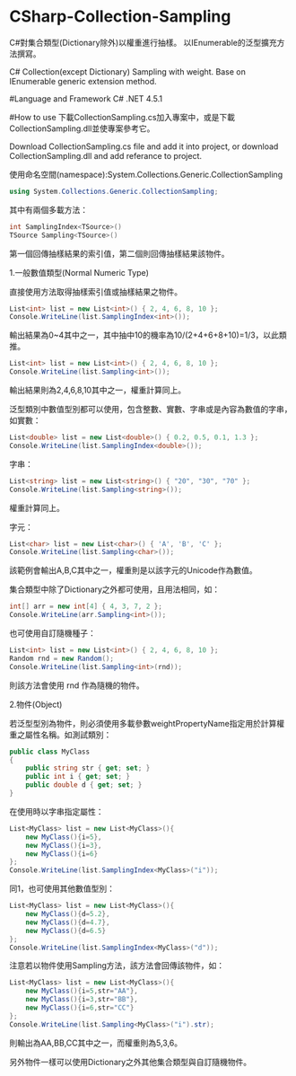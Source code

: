 # CSharp-Collection-Sampling
C#對集合類型(Dictionary除外)以權重進行抽樣。 以IEnumerable的泛型擴充方法撰寫。

C# Collection(except Dictionary) Sampling with weight. Base on IEnumerable generic extension method.

#Language and Framework
C# .NET 4.5.1

#How to use
下載CollectionSampling.cs加入專案中，或是下載CollectionSampling.dll並使專案參考它。

Download CollectionSampling.cs file and add it into project, or download CollectionSampling.dll and add referance to project.

使用命名空間(namespace):System.Collections.Generic.CollectionSampling
```C#
using System.Collections.Generic.CollectionSampling;
```

其中有兩個多載方法：
```C#
int SamplingIndex<TSource>()
TSource Sampling<TSource>()
```
第一個回傳抽樣結果的索引值，第二個則回傳抽樣結果該物件。

1.一般數值類型(Normal Numeric Type)

直接使用方法取得抽樣索引值或抽樣結果之物件。
```C#
List<int> list = new List<int>() { 2, 4, 6, 8, 10 };
Console.WriteLine(list.SamplingIndex<int>());
```
輸出結果為0~4其中之一，其中抽中10的機率為10/(2+4+6+8+10)=1/3，以此類推。
```C#
List<int> list = new List<int>() { 2, 4, 6, 8, 10 };
Console.WriteLine(list.Sampling<int>());
```
輸出結果則為2,4,6,8,10其中之一，權重計算同上。

泛型類別中數值型別都可以使用，包含整數、實數、字串或是內容為數值的字串，如實數：
```C#
List<double> list = new List<double>() { 0.2, 0.5, 0.1, 1.3 };
Console.WriteLine(list.SamplingIndex<double>());
```
字串：
```C#
List<string> list = new List<string>() { "20", "30", "70" };
Console.WriteLine(list.Sampling<string>());
```
權重計算同上。

字元：
```C#
List<char> list = new List<char>() { 'A', 'B', 'C' };
Console.WriteLine(list.Sampling<char>());
```
該範例會輸出A,B,C其中之一，權重則是以該字元的Unicode作為數值。

集合類型中除了Dictionary之外都可使用，且用法相同，如：
```C#
int[] arr = new int[4] { 4, 3, 7, 2 };
Console.WriteLine(arr.Sampling<int>());
```

也可使用自訂隨機種子：
```C#
List<int> list = new List<int>() { 2, 4, 6, 8, 10 };
Random rnd = new Random();
Console.WriteLine(list.Sampling<int>(rnd));
```
則該方法會使用 rnd 作為隨機的物件。

2.物件(Object)

若泛型型別為物件，則必須使用多載參數weightPropertyName指定用於計算權重之屬性名稱。如測試類別：
```C#
public class MyClass
{
    public string str { get; set; }
    public int i { get; set; }
    public double d { get; set; }
}
```
在使用時以字串指定屬性：
```C#
List<MyClass> list = new List<MyClass>(){
    new MyClass(){i=5},
    new MyClass(){i=3},
    new MyClass(){i=6}
};
Console.WriteLine(list.SamplingIndex<MyClass>("i"));
```
同1，也可使用其他數值型別：
```C#
List<MyClass> list = new List<MyClass>(){
    new MyClass(){d=5.2},
    new MyClass(){d=4.7},
    new MyClass(){d=6.5}
};
Console.WriteLine(list.SamplingIndex<MyClass>("d"));
```
注意若以物件使用Sampling<T>方法，該方法會回傳該物件，如：
```C#
List<MyClass> list = new List<MyClass>(){
    new MyClass(){i=5,str="AA"},
    new MyClass(){i=3,str="BB"},
    new MyClass(){i=6,str="CC"}
};
Console.WriteLine(list.Sampling<MyClass>("i").str);
```
則輸出為AA,BB,CC其中之一，而權重則為5,3,6。

另外物件一樣可以使用Dictionary之外其他集合類型與自訂隨機物件。
